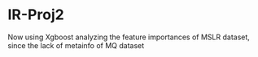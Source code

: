 # IR-Proj2

Now using Xgboost analyzing the feature importances of MSLR dataset, since the lack of metainfo of MQ dataset 
